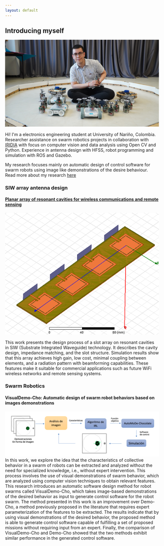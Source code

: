 ```yaml
---
layout: default
---
```


## Introducing myself   

![myself](https://raw.githubusercontent.com/juanpabmedina/juanpabmedina.github.io/main/assets/images/index/robots1.jpg)

Hi! I'm a electronics engineering student at University of Nariño, Colombia. Researcher assistance on swarm robotics projects in collaboration with [IRIDIA](https://code.ulb.ac.be/lab/IRIDIA) with focus on computer vision and data analysis using Open CV and Python. Experience in antenna design with HFSS, robot programming and simulation with ROS and Gazebo.

My research focuses mainly on automatic design of control software for swarm robots using image like demonstrations of the desire behaviour. Read more about my research [here](https://juanpabmedina.github.io/visualdemo-cho.html)

### SIW array antenna design  
#### [Planar array of resonant cavities for wireless communications and remote sensing](https://liveudenaredu-my.sharepoint.com/personal/juanpab_m_udenar_edu_co/_layouts/15/onedrive.aspx?id=%2Fpersonal%2Fjuanpab%5Fm%5Fudenar%5Fedu%5Fco%2FDocuments%2FTesis%2FSIWantenna%5F%5FCopy%5F%2Epdf&parent=%2Fpersonal%2Fjuanpab%5Fm%5Fudenar%5Fedu%5Fco%2FDocuments%2FTesis)
![siw_antenna](https://raw.githubusercontent.com/juanpabmedina/juanpabmedina.github.io/main/assets/images/index/modelo1.png)

This work presents the design process of a slot array on resonant cavities in SIW (Substrate Integrated Waveguide) technology. It describes the cavity design, impedance matching, and the slot structure. Simulation results show that this array achieves high gain, low cost, minimal coupling between elements, and a radiation pattern with beamforming capabilities. These features make it suitable for commercial applications such as future WiFi wireless networks and remote sensing systems.

### Swarm Robotics
#### VisualDemo-Cho: Automatic design of swarm robot behaviors based on images demonstrations 
![vdemocho](https://raw.githubusercontent.com/juanpabmedina/juanpabmedina.github.io/main/assets/images/index/diagrama.png)
In this work, we explore the idea that the characteristics of collective behavior in a swarm of robots can be extracted and analyzed without the need for specialized knowledge, i.e., without expert intervention. This process involves the use of visual demonstrations of swarm behavior, which are analyzed using computer vision techniques to obtain relevant features. This research introduces an automatic software design method for robot swarms called VisualDemo-Cho, which takes image-based demonstrations of the desired behavior as input to generate control software for the robot swarm. The method presented in this work is an improvement over Demo-Cho, a method previously proposed in the literature that requires expert parameterization of the features to be extracted. The results indicate that by using visual demonstrations of the desired behavior, the proposed method is able to generate control software capable of fulfilling a set of proposed missions without requiring input from an expert. Finally, the comparison of VisualDemo-Cho and Demo-Cho showed that the two methods exhibit similar performance in the generated control software.